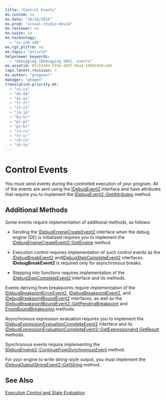 ```yaml
---
title: "Control Events"
ms.custom: na
ms.date: "10/10/2016"
ms.prod: "visual-studio-dev14"
ms.reviewer: na
ms.suite: na
ms.technology: 
  - "vs-ide-sdk"
ms.tgt_pltfrm: na
ms.topic: "article"
helpviewer_keywords: 
  - "debugging [Debugging SDK], events"
ms.assetid: 0fc63484-5fb6-4887-9ea4-1905b459ca9d
caps.latest.revision: 7
ms.author: "gregvanl"
manager: "ghogen"
translation.priority.mt: 
  - "cs-cz"
  - "de-de"
  - "es-es"
  - "fr-fr"
  - "it-it"
  - "ja-jp"
  - "ko-kr"
  - "pl-pl"
  - "pt-br"
  - "ru-ru"
  - "tr-tr"
  - "zh-cn"
  - "zh-tw"
---
```

# Control Events
You must send events during the controlled execution of your program. All of the events are sent using the [IDebugEvent2](../extensibility/idebugevent2.md) interface and have attributes that require you to implement the [IDebugEvent2::GetAttributes](../extensibility/idebugevent2--getattributes.md) method.  
  
## Additional Methods  
 Some events require implementation of additional methods, as follows:  
  
-   Sending the [IDebugEngineCreateEvent2](../extensibility/idebugenginecreateevent2.md) interface when the debug engine (DE) is initialized requires you to implement the [IDebugEngineCreateEvent2::GetEngine](../extensibility/idebugenginecreateevent2--getengine.md) method.  
  
-   Execution control requires implementation of such control events as the [IDebugBreakEvent2](../extensibility/idebugbreakevent2.md) and[IDebugStepCompleteEvent2](../extensibility/idebugstepcompleteevent2.md) interfaces. **IDebugBreakEvent2** is required only for asynchronous breaks.  
  
-   Stepping into functions requires implementation of the [IDebugStepCompleteEvent2](../extensibility/idebugstepcompleteevent2.md) interface and its methods.  
  
 Events deriving from breakpoints require implementation of the [IDebugBreakpointErrorEvent2](../extensibility/idebugbreakpointerrorevent2.md), [IDebugBreakpointEvent2](../extensibility/idebugbreakpointevent2.md), and [IDebugBreakpointBoundEvent2](../extensibility/idebugbreakpointboundevent2.md) interfaces, as well as the [IDebugBreakpointBoundEvent2::GetPendingBreakpoint](../extensibility/idebugbreakpointboundevent2--getpendingbreakpoint.md) and [EnumBoundBreakpoints](../extensibility/idebugbreakpointboundevent2--enumboundbreakpoints.md) methods.  
  
 Asynchronous expression evaluation requires you to implement the [IDebugExpressionEvaluationCompleteEvent2](../extensibility/idebugexpressionevaluationcompleteevent2.md) interface and its [IDebugExpressionEvaluationCompleteEvent2::GetExpression](../extensibility/idebugexpressionevaluationcompleteevent2--getexpression.md)[and GetResult](../extensibility/idebugexpressionevaluationcompleteevent2--getresult.md) methods.  
  
 Synchronous events require implementing the [IDebugEngine2::ContinueFromSynchronousEvent](../extensibility/idebugengine2--continuefromsynchronousevent.md) method.  
  
 For your engine to write string-style output, you must implement the [IDebugOutputStringEvent2::GetString](../extensibility/idebugoutputstringevent2--getstring.md) method.  
  
## See Also  
 [Execution Control and State Evaluation](../extensibility/execution-control-and-state-evaluation.md)
